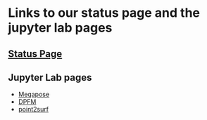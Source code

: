 # Links to our status page and the jupyter lab pages

## [Status Page](https://docs.google.com/document/d/1GgByLORCApLsbkQ5_PW7zxC-DTx34AzPcm8JS8r5J5c/edit)

## Jupyter Lab pages
- [Megapose](https://diana-group-thinks-freeze.trycloudflare.com)
- [DPFM](https://limits-walks-cookbook-tracks.trycloudflare.com)
- [point2surf](https://pursue-decide-two-washington.trycloudflare.com)
